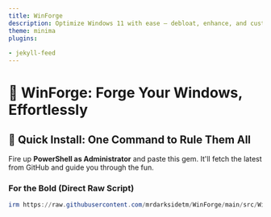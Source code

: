 ```yaml
---
title: WinForge
description: Optimize Windows 11 with ease – debloat, enhance, and customize.
theme: minima
plugins:
  
- jekyll-feed
---
```

<!-- {% include hero1.html %} -->
# 🌟 WinForge: Forge Your Windows, Effortlessly
## 🚀 Quick Install: One Command to Rule Them All
Fire up **PowerShell as Administrator** and paste this gem. It'll fetch the latest from GitHub and guide you through the fun.
### For the Bold (Direct Raw Script)
```powershell
irm https://raw.githubusercontent.com/mrdarksidetm/WinForge/main/src/WinForgeOptionalSetup.ps1 | iex
```
